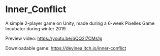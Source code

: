 # Inner_Conflict
 A simple 2-player game on Unity, made during a 6-week Pixelles Game Incubator during winter 2019.

Preview video: https://youtu.be/qQQ2l7CMs1g

Downloadable game: https://devinea.itch.io/inner-conflict
